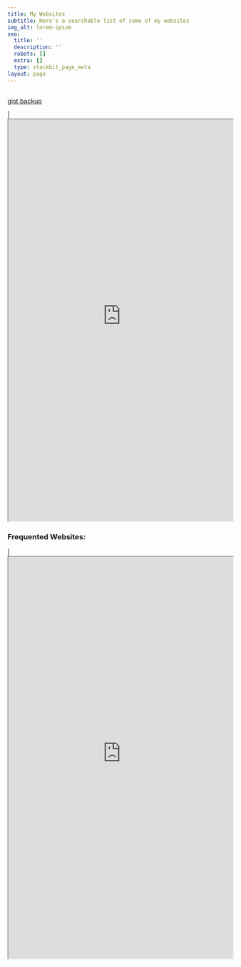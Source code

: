 ```yaml
---
title: My Websites
subtitle: Here's a searchable list of some of my websites
img_alt: lorem-ipsum
seo:
  title: ''
  description: ''
  robots: []
  extra: []
  type: stackbit_page_meta
layout: page
---
```

##

[gist backup](https://en.wikipedia.org/wiki/Hiking)

| <iframe src="https://random-static-html-deploys.netlify.app/my-websites" height="900px" width="100%"> </iframe>


### Frequented Websites:


| <iframe src="https://random-static-html-deploys.netlify.app/my-websites" height="900px" width="100%"> </iframe>
